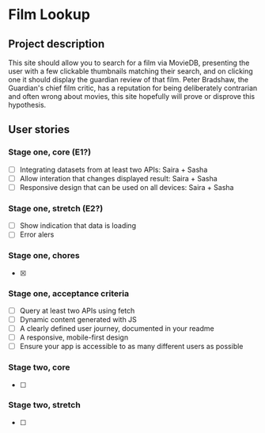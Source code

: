 # Film Lookup

## Project description
This site should allow you to search for a film via MovieDB, presenting the user with a few clickable thumbnails matching their search, and on clicking one it should display the guardian review of that film. Peter Bradshaw, the Guardian's chief film critic, has a reputation for being deliberately contrarian and often wrong about movies, this site hopefully will prove or disprove this hypothesis.

## User stories
### Stage one, core (E1?)
- [ ] Integrating datasets from at least two APIs: Saira + Sasha
- [ ] Allow interation that changes displayed result: Saira + Sasha
- [ ] Responsive design that can be used on all devices: Saira + Sasha

### Stage one, stretch (E2?)
- [ ] Show indication that data is loading
- [ ] Error alers

### Stage one, chores
- [x] 

### Stage one, acceptance criteria
- [ ] Query at least two APIs using fetch
- [ ] Dynamic content generated with JS
- [ ] A clearly defined user journey, documented in your readme
- [ ] A responsive, mobile-first design
- [ ] Ensure your app is accessible to as many different users as possible

### Stage two, core
- [ ] 

### Stage two, stretch
- [ ] 
